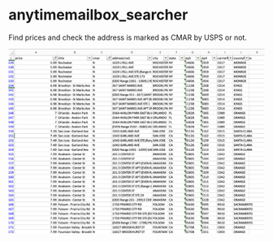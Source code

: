 # anytimemailbox_searcher
Find prices and check the address is marked as CMAR by USPS or not.

![本地图片](/at.jpg)
